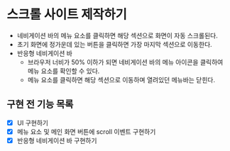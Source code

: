 # 스크롤 사이트 제작하기

- 네비게이션 바의 메뉴 요소를 클릭하면 해당 섹션으로 화면이 자동 스크롤된다.
- 초기 화면에 정가운데 있는 버튼을 클릭하면 가장 마지막 섹션으로 이동한다.
- 반응형 네비게이션 바
  - 브라우저 너비가 50% 이하가 되면 네비게이션 바의 메뉴 아이콘을 클릭하여 메뉴 요소를 확인할 수 있다.
  - 메뉴 요소를 클릭하면 해당 섹션으로 이동하며 열려있던 메뉴바는 닫힌다.

## 구현 전 기능 목록

- [x] UI 구현하기
- [x] 메뉴 요소 및 메인 화면 버튼에 scroll 이벤트 구현하기
- [x] 반응형 네비게이션 바 구현하기
